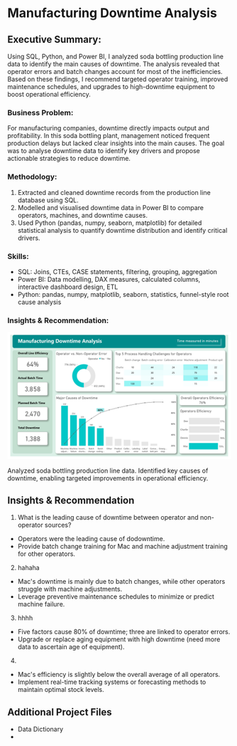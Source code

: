 # Manufacturing Downtime Analysis

## Executive Summary:
Using SQL, Python, and Power BI, I analyzed soda bottling production line data to identify the main causes of downtime. The analysis revealed that operator errors and batch changes account for most of the inefficiencies. Based on these findings, I recommend targeted operator training, improved maintenance schedules, and upgrades to high-downtime equipment to boost operational efficiency.

### Business Problem:
For manufacturing companies, downtime directly impacts output and profitability. In this soda bottling plant, management noticed frequent production delays but lacked clear insights into the main causes. The goal was to analyse downtime data to identify key drivers and propose actionable strategies to reduce downtime.

### Methodology:
1. Extracted and cleaned downtime records from the production line database using SQL.
2. Modelled and visualised downtime data in Power BI to compare operators, machines, and downtime causes.
3. Used Python (pandas, numpy, seaborn, matplotlib) for detailed statistical analysis to quantify downtime distribution and identify critical drivers.

### Skills:
- SQL: Joins, CTEs, CASE statements, filtering, grouping, aggregation
- Power BI: Data modelling, DAX measures, calculated columns, interactive dashboard design, ETL
- Python: pandas, numpy, matplotlib, seaborn, statistics, funnel-style root cause analysis

### Insights & Recommendation:



![manufacturing downtime report.jpg](https://github.com/jakejosh6751/Manufacturing-Downtime-Analysis-/blob/main/manufacturing%20downtime%20report.jpg)

Analyzed soda bottling production line data. Identified key causes of downtime, enabling targeted improvements in operational efficiency.

## Insights & Recommendation
1. What is the leading cause of downtime between operator and non-operator sources?
- Operators were the leading cause of dodowntime.
- Provide batch change training for Mac and machine adjustment training for other operators.

2. hahaha
- Mac's downtime is mainly due to batch changes, while other operators struggle with machine adjustments.
- Leverage preventive maintenance schedules to minimize or predict machine failure.
  
3. hhhh
- Five factors cause 80% of downtime; three are linked to operator errors.
- Upgrade or replace aging equipment with high downtime (need more data to ascertain age of equipment).
  
4.
- Mac's efficiency is slightly below the overall average of all operators.
- Implement real-time tracking systems or forecasting methods to maintain optimal stock levels.







## Additional Project Files
- Data Dictionary
- 

